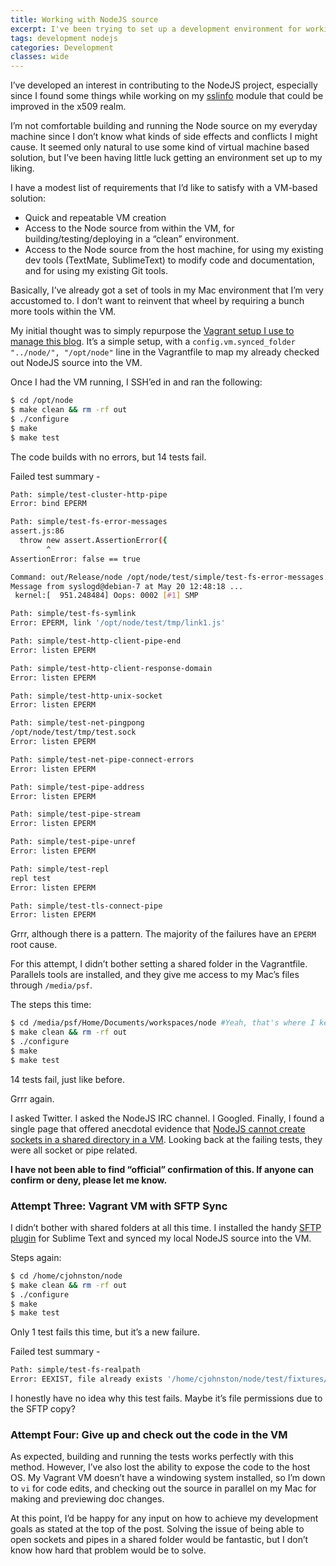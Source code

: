 ```yaml
---
title: Working with NodeJS source
excerpt: I've been trying to set up a development environment for working on NodeJS source, with little luck.
tags: development nodejs
categories: Development
classes: wide
---
```


I’ve developed an interest in contributing to the NodeJS project, especially since I found some things while working on my [sslinfo](https://github.com/iamthechad/sslinfo) module that could be improved in the x509 realm.

I’m not comfortable building and running the Node source on my everyday machine since I don’t know what kinds of side effects and conflicts I might cause. It seemed only natural to use some kind of virtual machine based solution, but I’ve been having little luck getting an environment set up to my liking.

I have a modest list of requirements that I’d like to satisfy with a VM-based solution:

*   Quick and repeatable VM creation
*   Access to the Node source from within the VM, for building/testing/deploying in a “clean” environment.
*   Access to the Node source from the host machine, for using my existing dev tools (TextMate, SublimeText) to modify code and documentation, and for using my existing Git tools.

Basically, I’ve already got a set of tools in my Mac environment that I’m very accustomed to. I don’t want to reinvent that wheel by requiring a bunch more tools within the VM.

My initial thought was to simply repurpose the [Vagrant setup I use to manage this blog](https://github.com/iamthechad/vagrant-ghpages). It’s a simple setup, with a `config.vm.synced_folder "../node/", "/opt/node"` line in the Vagrantfile to map my already checked out NodeJS source into the VM.

Once I had the VM running, I SSH’ed in and ran the following:

```bash
$ cd /opt/node
$ make clean && rm -rf out
$ ./configure
$ make
$ make test
```

The code builds with no errors, but 14 tests fail.

Failed test summary -

```bash
Path: simple/test-cluster-http-pipe
Error: bind EPERM

Path: simple/test-fs-error-messages
assert.js:86
  throw new assert.AssertionError({
        ^
AssertionError: false == true

Command: out/Release/node /opt/node/test/simple/test-fs-error-messages.js
Message from syslogd@debian-7 at May 20 12:48:18 ...
 kernel:[  951.248484] Oops: 0002 [#1] SMP

Path: simple/test-fs-symlink
Error: EPERM, link '/opt/node/test/tmp/link1.js'

Path: simple/test-http-client-pipe-end
Error: listen EPERM

Path: simple/test-http-client-response-domain
Error: listen EPERM

Path: simple/test-http-unix-socket
Error: listen EPERM

Path: simple/test-net-pingpong
/opt/node/test/tmp/test.sock
Error: listen EPERM

Path: simple/test-net-pipe-connect-errors
Error: listen EPERM

Path: simple/test-pipe-address
Error: listen EPERM

Path: simple/test-pipe-stream
Error: listen EPERM

Path: simple/test-pipe-unref
Error: listen EPERM

Path: simple/test-repl
repl test
Error: listen EPERM

Path: simple/test-tls-connect-pipe
Error: listen EPERM
```

Grrr, although there is a pattern. The majority of the failures have an `EPERM` root cause.

For this attempt, I didn’t bother setting a shared folder in the Vagrantfile. Parallels tools are installed, and they give me access to my Mac’s files through `/media/psf`.

The steps this time:

```bash
$ cd /media/psf/Home/Documents/workspaces/node #Yeah, that's where I keep my code.
$ make clean && rm -rf out
$ ./configure
$ make
$ make test
```

14 tests fail, just like before.

Grrr again.

I asked Twitter. I asked the NodeJS IRC channel. I Googled. Finally, I found a single page that offered anecdotal evidence that [NodeJS cannot create sockets in a shared directory in a VM](http://samplacette.com/node-js-net-module-server-listen-socket-eperm-error/). Looking back at the failing tests, they were all socket or pipe related.

**I have not been able to find “official” confirmation of this. If anyone can confirm or deny, please let me know.**

### Attempt Three: Vagrant VM with SFTP Sync

I didn’t bother with shared folders at all this time. I installed the handy [SFTP plugin](http://wbond.net/sublime_packages/sftp) for Sublime Text and synced my local NodeJS source into the VM.

Steps again:

```bash
$ cd /home/cjohnston/node
$ make clean && rm -rf out
$ ./configure
$ make
$ make test
```

Only 1 test fails this time, but it’s a new failure.

Failed test summary -

```bash
Path: simple/test-fs-realpath
Error: EEXIST, file already exists '/home/cjohnston/node/test/fixtures/nested-index/one/symlink1-dir'
```

I honestly have no idea why this test fails. Maybe it’s file permissions due to the SFTP copy?

### Attempt Four: Give up and check out the code in the VM

As expected, building and running the tests works perfectly with this method. However, I’ve also lost the ability to expose the code to the host OS. My Vagrant VM doesn’t have a windowing system installed, so I’m down to `vi` for code edits, and checking out the source in parallel on my Mac for making and previewing doc changes.

At this point, I’d be happy for any input on how to achieve my development goals as stated at the top of the post. Solving the issue of being able to open sockets and pipes in a shared folder would be fantastic, but I don’t know how hard that problem would be to solve.
